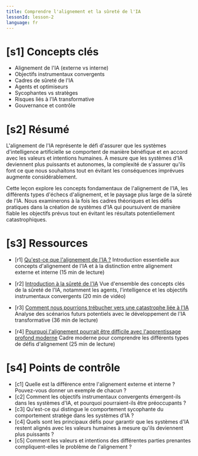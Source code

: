 ```yaml
---
title: Comprendre l'alignement et la sûreté de l'IA
lessonId: lesson-2
language: fr
---
```


# [s1] Concepts clés

- Alignement de l'IA (externe vs interne)
- Objectifs instrumentaux convergents
- Cadres de sûreté de l'IA
- Agents et optimiseurs
- Sycophantes vs stratèges
- Risques liés à l'IA transformative
- Gouvernance et contrôle

# [s2] Résumé

L'alignement de l'IA représente le défi d'assurer que les systèmes d'intelligence artificielle se comportent de manière bénéfique et en accord avec les valeurs et intentions humaines. À mesure que les systèmes d'IA deviennent plus puissants et autonomes, la complexité de s'assurer qu'ils font ce que nous souhaitons tout en évitant les conséquences imprévues augmente considérablement.

Cette leçon explore les concepts fondamentaux de l'alignement de l'IA, les différents types d'échecs d'alignement, et le paysage plus large de la sûreté de l'IA. Nous examinerons à la fois les cadres théoriques et les défis pratiques dans la création de systèmes d'IA qui poursuivent de manière fiable les objectifs prévus tout en évitant les résultats potentiellement catastrophiques.

# [s3] Ressources

- [r1] [Qu'est-ce que l'alignement de l'IA ?](https://aisafetyfundamentals.com/blog/what-is-ai-alignment/)
  Introduction essentielle aux concepts d'alignement de l'IA et à la distinction entre alignement externe et interne (15 min de lecture)

- [r2] [Introduction à la sûreté de l'IA](https://www.youtube.com/watch?v=pYXy-A4siMw&t=16)
  Vue d'ensemble des concepts clés de la sûreté de l'IA, notamment les agents, l'intelligence et les objectifs instrumentaux convergents (20 min de vidéo)

- [r3] [Comment nous pourrions trébucher vers une catastrophe liée à l'IA](https://www.cold-takes.com/how-we-could-stumble-into-ai-catastrophe/)
  Analyse des scénarios futurs potentiels avec le développement de l'IA transformative (36 min de lecture)

- [r4] [Pourquoi l'alignement pourrait être difficile avec l'apprentissage profond moderne](https://www.cold-takes.com/why-ai-alignment-could-be-hard-with-modern-deep-learning/)
  Cadre moderne pour comprendre les différents types de défis d'alignement (25 min de lecture)

# [s4] Points de contrôle

- [c1] Quelle est la différence entre l'alignement externe et interne ? Pouvez-vous donner un exemple de chacun ?
- [c2] Comment les objectifs instrumentaux convergents émergent-ils dans les systèmes d'IA, et pourquoi pourraient-ils être préoccupants ?
- [c3] Qu'est-ce qui distingue le comportement sycophante du comportement stratège dans les systèmes d'IA ?
- [c4] Quels sont les principaux défis pour garantir que les systèmes d'IA restent alignés avec les valeurs humaines à mesure qu'ils deviennent plus puissants ?
- [c5] Comment les valeurs et intentions des différentes parties prenantes compliquent-elles le problème de l'alignement ?
